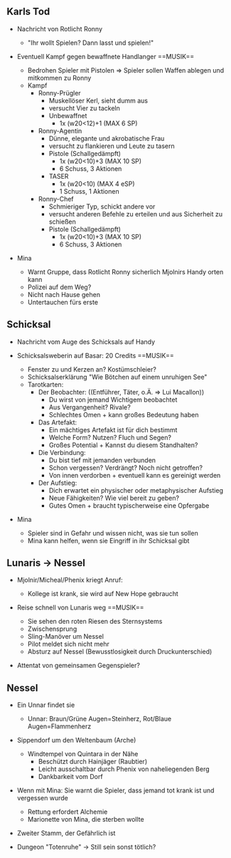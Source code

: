 
## Karls Tod
- Nachricht von Rotlicht Ronny
	- "Ihr wollt Spielen? Dann lasst und spielen!"

- Eventuell Kampf gegen bewaffnete Handlanger ==MUSIK==
	- Bedrohen Spieler mit Pistolen => Spieler sollen Waffen ablegen und mitkommen zu Ronny
	- Kampf
		- Ronny-Prügler
			- Muskellöser Kerl, sieht dumm aus
			- versucht Vier zu tackeln
			- Unbewaffnet
				- 1x (w20<12)+1  (MAX 6 SP)
		- Ronny-Agentin
			- Dünne, elegante und akrobatische Frau
			- versucht zu flankieren und Leute zu tasern 
			- Pistole (Schallgedämpft)
				- 1x (w20<10)+3  (MAX 10 SP)
				- 6 Schuss, 3 Aktionen
			- TASER
				- 1x (w20<10)  (MAX 4 eSP)
				- 1 Schuss, 1 Aktionen
		- Ronny-Chef
			- Schmieriger Typ, schickt andere vor
			- versucht anderen Befehle zu erteilen und aus Sicherheit zu schießen
			- Pistole (Schallgedämpft)
				- 1x (w20<10)+3  (MAX 10 SP)
				- 6 Schuss, 3 Aktionen

- Mina
	- Warnt Gruppe, dass Rotlicht Ronny sicherlich Mjolnirs Handy orten kann
	- Polizei auf dem Weg?
	- Nicht nach Hause gehen
	- Untertauchen fürs erste


## Schicksal
- Nachricht vom Auge des Schicksals auf Handy

- Schicksalsweberin auf Basar: 20 Credits ==MUSIK==
	- Fenster zu und Kerzen an? Kostümschleier?
	- Schicksalserklärung "Wie Bötchen auf einem unruhigen See"
	- Tarotkarten:
		- Der Beobachter: ((Entführer, Täter, o.Ä. => Lui Macallon))
			- Du wirst von jemand Wichtigem beobachtet 
			- Aus Vergangenheit? Rivale?
			- Schlechtes Omen + kann großes Bedeutung haben
		- Das Artefakt:
			- Ein mächtiges Artefakt ist für dich bestimmt
			- Welche Form? Nutzen? Fluch und Segen?
			- Großes Potential + Kannst du diesem Standhalten?
		- Die Verbindung:
			- Du bist tief mit jemanden verbunden
			- Schon vergessen? Verdrängt? Noch nicht getroffen?
			- Von innen verdorben + eventuell kann es gereinigt werden
		- Der Aufstieg:
			- Dich erwartet ein physischer oder metaphysischer Aufstieg
			- Neue Fähigkeiten? Wie viel bereit zu geben?
			- Gutes Omen + braucht typischerweise eine Opfergabe

- Mina
	- Spieler sind in Gefahr und wissen nicht, was sie tun sollen
	- Mina kann helfen, wenn sie Eingriff in ihr Schicksal gibt

## Lunaris -> Nessel
- Mjolnir/Micheal/Phenix kriegt Anruf: 
	- Kollege ist krank, sie wird auf New Hope gebraucht

- Reise schnell von Lunaris weg ==MUSIK==
	- Sie sehen den roten Riesen des Sternsystems
	- Zwischensprung
	- Sling-Manöver um Nessel
	- Pilot meldet sich nicht mehr
	- Absturz auf Nessel (Bewusstlosigkeit durch Druckunterschied)

- Attentat von gemeinsamen Gegenspieler?


## Nessel
- Ein Unnar findet sie 
	- Unnar: Braun/Grüne Augen=Steinherz, Rot/Blaue Augen=Flammenherz

- Sippendorf um den Weltenbaum (Arche)
	- Windtempel von Quintara in der Nähe
		- Beschützt durch Hainjäger (Raubtier)
		- Leicht ausschaltbar durch Phenix von naheliegenden Berg
		- Dankbarkeit vom Dorf


- Wenn mit Mina: Sie warnt die Spieler, dass jemand tot krank ist und vergessen wurde
	- Rettung erfordert Alchemie
	- Marionette von Mina, die sterben wollte

- Zweiter Stamm, der Gefährlich ist 

- Dungeon "Totenruhe" -> Still sein sonst tötlich?